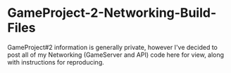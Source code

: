 # GameProject-2-Networking-Build-Files
GameProject#2 information is generally private, however I've decided to post all of my Networking (GameServer and API) code here for view, along with instructions for reproducing.

